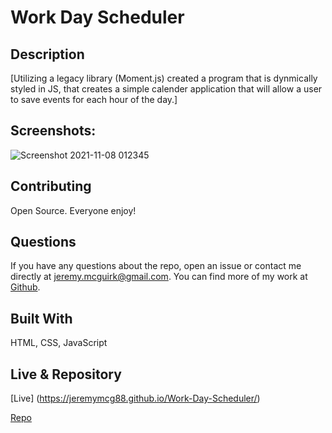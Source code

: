 # Work Day Scheduler 

## Description

[Utilizing a legacy library (Moment.js) created a program that is dynmically styled in JS, that creates a simple calender application that will allow a user to save events for each hour of the day.]

## **Screenshots:**

![Screenshot 2021-11-08 012345](https://user-images.githubusercontent.com/82800409/140693895-cc3dc921-cde4-4b68-98f5-8b1a90ef4d78.png)

## Contributing

Open Source. Everyone enjoy!

## Questions

If you have any questions about the repo, open an issue or contact me directly at jeremy.mcguirk@gmail.com. You can find more of my work at [Github](https://github.com/jeremymcg88).

## Built With 

HTML, CSS, JavaScript

## Live & Repository

[Live] (https://jeremymcg88.github.io/Work-Day-Scheduler/)

[Repo](https://github.com/Jeremymcg88/Work-Day-Scheduler)
